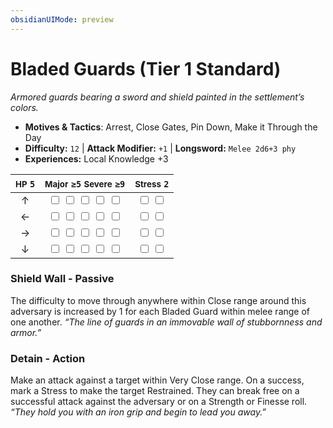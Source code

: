 ```yaml
---
obsidianUIMode: preview
---
```

# Bladed Guards (Tier 1 Standard)

*Armored guards bearing a sword and shield painted in the settlement’s colors.*

- **Motives & Tactics**: Arrest, Close Gates, Pin Down, Make it Through the Day
- **Difficulty:** `12` | **Attack Modifier:** `+1` | **Longsword:** `Melee 2d6+3 phy`
- **Experiences:** Local Knowledge +3

| <small>HP</small> `5` | <small>Major</small> `≥5` <small>Severe</small> `≥9` | <small>Stress</small> `2` |
|:-:|:-:|:-:|
| ↑ |  <input type="checkbox" unchecked id="2b816c9a"> <input type="checkbox" unchecked id="9ded7ff0"> <input type="checkbox" unchecked id="c25575ca"> <input type="checkbox" unchecked id="240f6845"> <input type="checkbox" unchecked id="9dbb4ba8"> |  <input type="checkbox" unchecked id="5317ea1f"> <input type="checkbox" unchecked id="cfffb946"> |
| ← |  <input type="checkbox" unchecked id="20ea15f4"> <input type="checkbox" unchecked id="bc8175c1"> <input type="checkbox" unchecked id="9e854bc7"> <input type="checkbox" unchecked id="39cb7c8f"> <input type="checkbox" unchecked id="ead939cd"> |  <input type="checkbox" unchecked id="04cca6d3"> <input type="checkbox" unchecked id="fa569332"> |
| → |  <input type="checkbox" unchecked id="0becf2fb"> <input type="checkbox" unchecked id="6ac158d9"> <input type="checkbox" unchecked id="66110377"> <input type="checkbox" unchecked id="b9975041"> <input type="checkbox" unchecked id="0c12d16c"> |  <input type="checkbox" unchecked id="7aa8218a"> <input type="checkbox" unchecked id="330de0b6"> |
| ↓ |  <input type="checkbox" unchecked id="2af7e68f"> <input type="checkbox" unchecked id="9df3387a"> <input type="checkbox" unchecked id="bde83bf3"> <input type="checkbox" unchecked id="cb50089c"> <input type="checkbox" unchecked id="3cf19397"> |  <input type="checkbox" unchecked id="5842bb14"> <input type="checkbox" unchecked id="9403c98b"> |

### Shield Wall - Passive

The difficulty to move through anywhere within Close range around this adversary is increased by 1 for each Bladed Guard within melee range of one another. *“The line of guards in an immovable wall of stubbornness and armor.”*

### Detain - Action

Make an attack against a target within Very Close range. On a success, mark a Stress to make the target Restrained. They can break free on a successful attack against the adversary or on a Strength or Finesse roll. *“They hold you with an iron grip and begin to lead you away.”*
